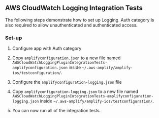 ## AWS CloudWatch Logging Integration Tests

The following steps demonstrate how to set up Logging. Auth category is also required to allow unauthenticated and authenticated access.

### Set-up

1. Configure app with Auth category

2. Copy `amplifyconfiguration.json` to a new file named `AWSCloudWatchLoggingPluginIntegrationTests-amplifyconfiguration.json` inside `~/.aws-amplify/amplify-ios/testconfiguration/`.

3. Configure the `amplifyconfiguration-logging.json` file 

4. Copy `amplifyconfiguration-logging.json` to a new file named `AWSCloudWatchLoggingPluginIntegrationTests-amplifyconfiguration-logging.json` inside `~/.aws-amplify/amplify-ios/testconfiguration/`.

3. You can now run all of the integration tests. 

